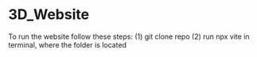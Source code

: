 # 3D_Website

To run the website follow these steps:
(1) git clone repo
(2) run npx vite in terminal, where the folder is located
